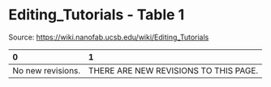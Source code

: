 # Editing_Tutorials - Table 1

Source: https://wiki.nanofab.ucsb.edu/wiki/Editing_Tutorials

| 0                 | 1                                     |
|:------------------|:--------------------------------------|
| No new revisions. | THERE ARE NEW REVISIONS TO THIS PAGE. |